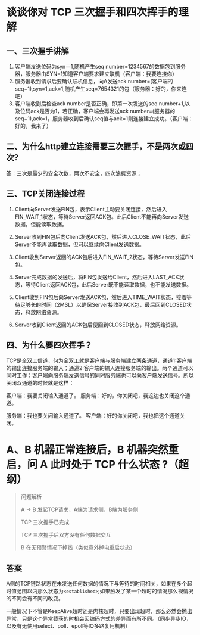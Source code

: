 # 谈谈你对 TCP 三次握手和四次挥手的理解

## 一、三次握手讲解
1. 客户端发送位码为syn＝1,随机产生seq number=1234567的数据包到服务器，服务器由SYN=1知道客户端要求建立联机（客户端：我要连接你）
2. 服务器收到请求后要确认联机信息，向A发送ack number=(客户端的seq+1),syn=1,ack=1,随机产生seq=7654321的包（服务器：好的，你来连吧）
3. 客户端收到后检查ack number是否正确，即第一次发送的seq number+1,以及位码ack是否为1，若正确，客户端会再发送ack number=(服务器的seq+1),ack=1，服务器收到后确认seq值与ack=1则连接建立成功。（客户端：好的，我来了）
## 二、为什么http建立连接需要三次握手，不是两次或四次?
答：三次是最少的安全次数，两次不安全，四次浪费资源；

## 三、TCP关闭连接过程
1. Client向Server发送FIN包，表示Client主动要关闭连接，然后进入FIN_WAIT_1状态，等待Server返回ACK包。此后Client不能再向Server发送数据，但能读取数据。

2. Server收到FIN包后向Client发送ACK包，然后进入CLOSE_WAIT状态，此后Server不能再读取数据，但可以继续向Client发送数据。

3. Client收到Server返回的ACK包后进入FIN_WAIT_2状态，等待Server发送FIN包。

4. Server完成数据的发送后，将FIN包发送给Client，然后进入LAST_ACK状态，等待Client返回ACK包，此后Server既不能读取数据，也不能发送数据。

5. Client收到FIN包后向Server发送ACK包，然后进入TIME_WAIT状态，接着等待足够长的时间（2MSL）以确保Server接收到ACK包，最后回到CLOSED状态，释放网络资源。

6. Server收到Client返回的ACK包后便回到CLOSED状态，释放网络资源。

## 四、为什么要四次挥手？
TCP是全双工信道，何为全双工就是客户端与服务端建立两条通道，通道1:客户端的输出连接服务端的输入；通道2:客户端的输入连接服务端的输出。两个通道可以同时工作：客户端向服务端发送信号的同时服务端也可以向客户端发送信号。所以关闭双通道的时候就是这样：


客户端：我要关闭输入通道了。
服务端：好的，你关闭吧，我这边也关闭这个通道。

服务端：我也要关闭输入通道了。
客户端：好的你关闭吧，我也把这个通道关闭。

# A、B 机器正常连接后，B 机器突然重启，问 A 此时处于 TCP 什么状态 ?（超纲）

> 问题解析
> 
> A -> B 发起TCP请求，A端为请求侧，B端为服务侧
> 
>TCP 三次握手已完成
>
>TCP 三次握手后双方没有任何数据交互
>
>B 在无预警情况下掉线（类似意外掉电重启状态）

## 答案
A侧的TCP链路状态在未发送任何数据的情况下与等待的时间相关，如果在多个超时值范围以内那么状态为`<established>`;如果触发了某一个超时的情况那么视情况的不同会有不同的改变。

一般情况下不管是KeepAlive超时还是内核超时，只要出现超时，那么必然会抛出异常，只是这个异常截获的时机会因编码方式的差异而有所不同。（同步异步IO，以及有无使用select、poll、epoll等IO多路复用机制）